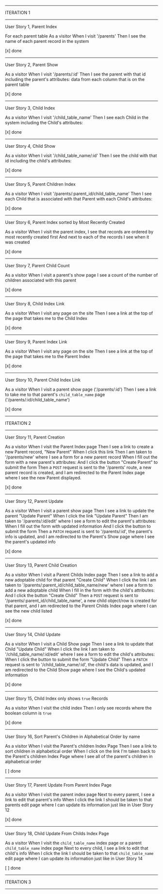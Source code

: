 _______________________________________________________________________________
ITERATION 1
_______________________________________________________________________________
User Story 1, Parent Index

For each parent table
As a visitor
When I visit '/parents'
Then I see the name of each parent record in the system

[`X`] done
_______________________________________________________________________________
User Story 2, Parent Show

As a visitor
When I visit '/parents/:id'
Then I see the parent with that id including the parent's attributes:
data from each column that is on the parent table

[`X`] done
_______________________________________________________________________________
User Story 3, Child Index

As a visitor
When I visit '/child_table_name'
Then I see each Child in the system including the Child's attributes:

[`X`] done
_______________________________________________________________________________
User Story 4, Child Show

As a visitor
When I visit '/child_table_name/:id'
Then I see the child with that id including the child's attributes:

[`X`] done
_______________________________________________________________________________
User Story 5, Parent Children Index

As a visitor
When I visit '/parents/:parent_id/child_table_name'
Then I see each Child that is associated with that Parent with each Child's attributes:

[`X`] done
_______________________________________________________________________________
User Story 6, Parent Index sorted by Most Recently Created

As a visitor
When I visit the parent index,
I see that records are ordered by most recently created first
And next to each of the records I see when it was created

[`X`] done
_______________________________________________________________________________
User Story 7, Parent Child Count

As a visitor
When I visit a parent's show page
I see a count of the number of children associated with this parent

[`X`] done
_______________________________________________________________________________
User Story 8, Child Index Link

As a visitor
When I visit any page on the site
Then I see a link at the top of the page that takes me to the Child Index

[`X`] done
_______________________________________________________________________________
User Story 9, Parent Index Link

As a visitor
When I visit any page on the site
Then I see a link at the top of the page that takes me to the Parent Index

[`X`] done
_______________________________________________________________________________
User Story 10, Parent Child Index Link

As a visitor
When I visit a parent show page ('/parents/:id')
Then I see a link to take me to that parent's `child_table_name` page ('/parents/:id/child_table_name')

[`X`] done
_______________________________________________________________________________
ITERATION 2
_______________________________________________________________________________
User Story 11, Parent Creation

As a visitor
When I visit the Parent Index page
Then I see a link to create a new Parent record, "New Parent"
When I click this link
Then I am taken to '/parents/new' where I  see a form for a new parent record
When I fill out the form with a new parent's attributes:
And I click the button "Create Parent" to submit the form
Then a `POST` request is sent to the '/parents' route,
a new parent record is created,
and I am redirected to the Parent Index page where I see the new Parent displayed.

[`X`] done
_______________________________________________________________________________
User Story 12, Parent Update

As a visitor
When I visit a parent show page
Then I see a link to update the parent "Update Parent"
When I click the link "Update Parent"
Then I am taken to '/parents/:id/edit' where I  see a form to edit the parent's attributes:
When I fill out the form with updated information
And I click the button to submit the form
Then a `PATCH` request is sent to '/parents/:id',
the parent's info is updated,
and I am redirected to the Parent's Show page where I see the parent's updated info

[`X`] done
_______________________________________________________________________________
User Story 13, Parent Child Creation

As a visitor
When I visit a Parent Childs Index page
Then I see a link to add a new adoptable child for that parent "Create Child"
When I click the link
I am taken to '/parents/:parent_id/child_table_name/new' where I see a form to add a new adoptable child
When I fill in the form with the child's attributes:
And I click the button "Create Child"
Then a `POST` request is sent to '/parents/:parent_id/child_table_name',
a new child object/row is created for that parent,
and I am redirected to the Parent Childs Index page where I can see the new child listed

[`X`] done
_______________________________________________________________________________
User Story 14, Child Update

As a visitor
When I visit a Child Show page
Then I see a link to update that Child "Update Child"
When I click the link
I am taken to '/child_table_name/:id/edit' where I see a form to edit the child's attributes:
When I click the button to submit the form "Update Child"
Then a `PATCH` request is sent to '/child_table_name/:id',
the child's data is updated,
and I am redirected to the Child Show page where I see the Child's updated information

[`X`] done
_______________________________________________________________________________
User Story 15, Child Index only shows `true` Records

As a visitor
When I visit the child index
Then I only see records where the boolean column is `true`

[`X`] done
_______________________________________________________________________________
User Story 16, Sort Parent's Children in Alphabetical Order by name

As a visitor
When I visit the Parent's children Index Page
Then I see a link to sort children in alphabetical order
When I click on the link
I'm taken back to the Parent's children Index Page where I see all of the parent's children in alphabetical order

[ ] done
_______________________________________________________________________________
User Story 17, Parent Update From Parent Index Page

As a visitor
When I visit the parent index page
Next to every parent, I see a link to edit that parent's info
When I click the link
I should be taken to that parents edit page where I can update its information just like in User Story 12

[`X`] done
_______________________________________________________________________________
User Story 18, Child Update From Childs Index Page

As a visitor
When I visit the `child_table_name` index page or a parent `child_table_name` index page
Next to every child, I see a link to edit that child's info
When I click the link
I should be taken to that `child_table_name` edit page where I can update its information just like in User Story 14

[ ] done
_______________________________________________________________________________
ITERATION 3
_______________________________________________________________________________
